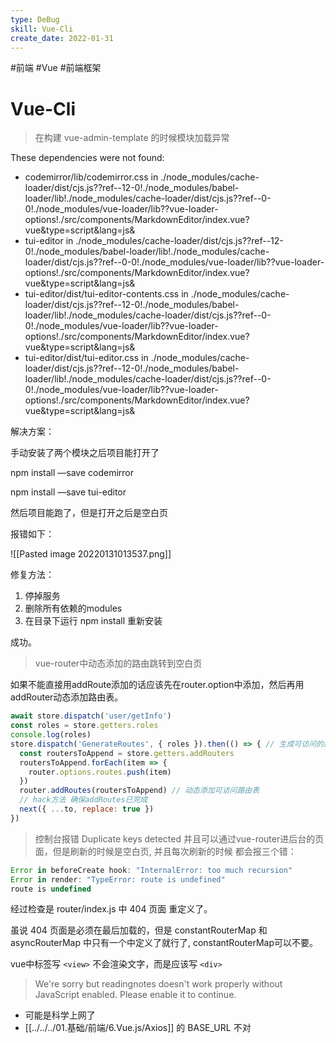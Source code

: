 ```yaml
---
type: DeBug
skill: Vue-Cli
create_date: 2022-01-31
---
```


#前端 #Vue #前端框架 

# Vue-Cli

>在构建 vue-admin-template 的时候模块加载异常

These dependencies were not found:

-   codemirror/lib/codemirror.css in ./node_modules/cache-loader/dist/cjs.js??ref--12-0!./node_modules/babel-loader/lib!./node_modules/cache-loader/dist/cjs.js??ref--0-0!./node_modules/vue-loader/lib??vue-loader-options!./src/components/MarkdownEditor/index.vue?vue&type=script&lang=js&
-   tui-editor in ./node_modules/cache-loader/dist/cjs.js??ref--12-0!./node_modules/babel-loader/lib!./node_modules/cache-loader/dist/cjs.js??ref--0-0!./node_modules/vue-loader/lib??vue-loader-options!./src/components/MarkdownEditor/index.vue?vue&type=script&lang=js&
-   tui-editor/dist/tui-editor-contents.css in ./node_modules/cache-loader/dist/cjs.js??ref--12-0!./node_modules/babel-loader/lib!./node_modules/cache-loader/dist/cjs.js??ref--0-0!./node_modules/vue-loader/lib??vue-loader-options!./src/components/MarkdownEditor/index.vue?vue&type=script&lang=js&
-   tui-editor/dist/tui-editor.css in ./node_modules/cache-loader/dist/cjs.js??ref--12-0!./node_modules/babel-loader/lib!./node_modules/cache-loader/dist/cjs.js??ref--0-0!./node_modules/vue-loader/lib??vue-loader-options!./src/components/MarkdownEditor/index.vue?vue&type=script&lang=js&

解决方案：

手动安装了两个模块之后项目能打开了

npm install —save codemirror

npm install —save tui-editor

然后项目能跑了，但是打开之后是空白页

报错如下：

![[Pasted image 20220131013537.png]]

修复方法：

1.  停掉服务
2.  删除所有依赖的modules
3.  在目录下运行 npm install 重新安装

成功。

>vue-router中动态添加的路由跳转到空白页

如果不能直接用addRoute添加的话应该先在router.option中添加，然后再用addRouter动态添加路由表。

```jsx
await store.dispatch('user/getInfo')
const roles = store.getters.roles
console.log(roles)
store.dispatch('GenerateRoutes', { roles }).then(() => { // 生成可访问的路由表
  const routersToAppend = store.getters.addRouters
  routersToAppend.forEach(item => {
    router.options.routes.push(item)
  })
  router.addRoutes(routersToAppend) // 动态添加可访问路由表
  // hack方法 确保addRoutes已完成
  next({ ...to, replace: true })
})
```

>控制台报错 Duplicate keys detected 并且可以通过vue-router进后台的页面，但是刷新的时候是空白页, 并且每次刷新的时候 都会报三个错：

```jsx
Error in beforeCreate hook: "InternalError: too much recursion"
Error in render: "TypeError: route is undefined"
route is undefined
```

经过检查是 router/index.js 中 404 页面 重定义了。

虽说 404 页面是必须在最后加载的，但是 constantRouterMap 和 asyncRouterMap 中只有一个中定义了就行了, constantRouterMap可以不要。

vue中标签写 `<view>` 不会渲染文字，而是应该写 `<div>`

> We're sorry but readingnotes doesn't work properly without JavaScript enabled. Please enable it to continue.

-   可能是科学上网了
-   [[../../../01.基础/前端/6.Vue.js/Axios]] 的 BASE_URL 不对